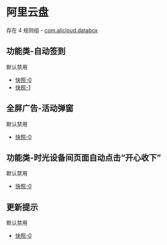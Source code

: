 # 阿里云盘

存在 4 规则组 - [com.alicloud.databox](/src/apps/com.alicloud.databox.ts)

## 功能类-自动签到

默认禁用

- [快照-0](https://i.gkd.li/import/12929318)
- [快照-1](https://i.gkd.li/import/13038304)

## 全屏广告-活动弹窗

默认禁用

- [快照-0](https://i.gkd.li/import/13228610)

## 功能类-时光设备间页面自动点击“开心收下”

默认禁用

- [快照-0](https://i.gkd.li/import/13596924)

## 更新提示

默认禁用

- [快照-0](https://i.gkd.li/import/13806865)

